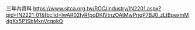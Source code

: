三年內資料
https://www.sitca.org.tw/ROC/Industry/IN2201.aspx?pid=IN2221_01&fbclid=IwAR02IyRfpqDKlVtnzOAtMwPriqP7BJ0_zLtBpexmMdgKx5P1SbMxnVcqokQ
